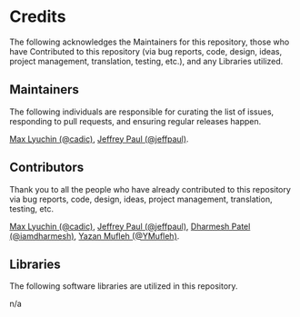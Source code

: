 # Credits

The following acknowledges the Maintainers for this repository, those who have Contributed to this repository (via bug reports, code, design, ideas, project management, translation, testing, etc.), and any Libraries utilized.

## Maintainers

The following individuals are responsible for curating the list of issues, responding to pull requests, and ensuring regular releases happen.

[Max Lyuchin (@cadic)](https://github.com/cadic), [Jeffrey Paul (@jeffpaul)](https://github.com/jeffpaul).

## Contributors

Thank you to all the people who have already contributed to this repository via bug reports, code, design, ideas, project management, translation, testing, etc.

[Max Lyuchin (@cadic)](https://github.com/cadic), [Jeffrey Paul (@jeffpaul)](https://github.com/jeffpaul), [Dharmesh Patel (@iamdharmesh)](https://github.com/iamdharmesh), [Yazan Mufleh (@YMufleh)](https://github.com/YMufleh).

## Libraries

The following software libraries are utilized in this repository.

n/a
